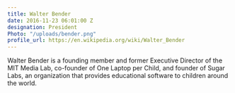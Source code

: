 ```yaml
---
title: Walter Bender
date: 2016-11-23 06:01:00 Z
designation: President
Photo: "/uploads/bender.png"
profile_url: https://en.wikipedia.org/wiki/Walter_Bender
---
```


Walter Bender is a founding member and former Executive Director of the MIT Media Lab, co-founder of One Laptop per Child, and founder of Sugar Labs, an organization that provides educational software to children around the world.